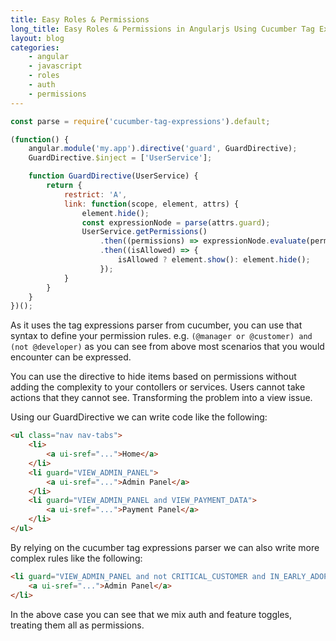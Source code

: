 ```yaml
---
title: Easy Roles & Permissions
long_title: Easy Roles & Permissions in Angularjs Using Cucumber Tag Expressions
layout: blog
categories: 
    - angular 
    - javascript 
    - roles 
    - auth 
    - permissions
---
```


```js
const parse = require('cucumber-tag-expressions').default;

(function() {
    angular.module('my.app').directive('guard', GuardDirective);
    GuardDirective.$inject = ['UserService'];

    function GuardDirective(UserService) {
        return {
            restrict: 'A',
            link: function(scope, element, attrs) {
                element.hide();
                const expressionNode = parse(attrs.guard);
                UserService.getPermissions()
                    .then((permissions) => expressionNode.evaluate(permissions))
                    .then((isAllowed) => {
                        isAllowed ? element.show(): element.hide();
                    });
            }
        }
    }
})();
```
As it uses the tag expressions parser from cucumber, you can use that syntax to define your permission rules. e.g. `(@manager or @customer) and (not @developer)` as you can see from above most scenarios that you would encounter can be expressed.


You can use the directive to hide items based on permissions without adding the complexity to your contollers or services. Users cannot take actions that they cannot see. Transforming the problem into a view issue. 

Using our GuardDirective we can write code like the following:

```html
<ul class="nav nav-tabs">
    <li>
        <a ui-sref="...">Home</a>
    </li>
    <li guard="VIEW_ADMIN_PANEL">
        <a ui-sref="...">Admin Panel</a>
    </li>
    <li guard="VIEW_ADMIN_PANEL and VIEW_PAYMENT_DATA">
        <a ui-sref="...">Payment Panel</a>
    </li>
</ul>
```

By relying on the cucumber tag expressions parser we can also write more complex rules like the following:

```html
<li guard="VIEW_ADMIN_PANEL and not CRITICAL_CUSTOMER and IN_EARLY_ADOPTER_DEMO_GROUP">
    <a ui-sref="...">Admin Panel</a>
</li>
```

In the above case you can see that we mix auth and feature toggles, treating them all as permissions.

